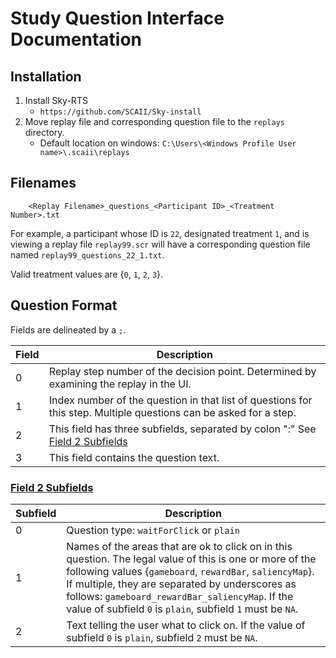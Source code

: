 # Study Question Interface Documentation
## Installation
1. Install Sky-RTS
	- `https://github.com/SCAII/Sky-install`
2. Move replay file and corresponding question file to the `replays` directory.
	- Default location on windows: `C:\Users\<Windows Profile User name>\.scaii\replays`

## Filenames
```
    <Replay Filename>_questions_<Participant ID>_<Treatment Number>.txt
```
For example, a participant whose ID is `22`, designated treatment `1`, and is viewing a replay file `replay99.scr` will have a corresponding question file named `replay99_questions_22_1.txt`.

Valid treatment values are {`0`, `1`, `2`, `3`}.

## Question Format
Fields are delineated by a `;`.

| Field | Description |
| ----- | ----------- |
| 0		| Replay step number of the decision point. Determined by examining the replay in the UI. |
| 1		| Index number of the question in that list of questions for this step. Multiple questions can be asked for a step. |
| 2		| This field has three subfields, separated by colon ":" See [Field 2 Subfields](#f2-sub)
| 3		| This field contains the question text. |


### [Field 2 Subfields](#f2-sub)

| Subfield 	| Description |
| --------	| ----------- |
| 0			| Question type: `waitForClick`  or `plain`
| 1			| Names of the areas that are ok to click on in this question. The legal value of this is one or more of the following values {`gameboard`,  `rewardBar`,  `saliencyMap`}. If multiple, they are separated by underscores as follows: `gameboard_rewardBar_saliencyMap`. If the value of subfield `0` is `plain`, subfield `1` must be `NA`.
| 2			| Text telling the user what to click on. If the value of subfield `0` is `plain`, subfield `2` must be `NA`.


